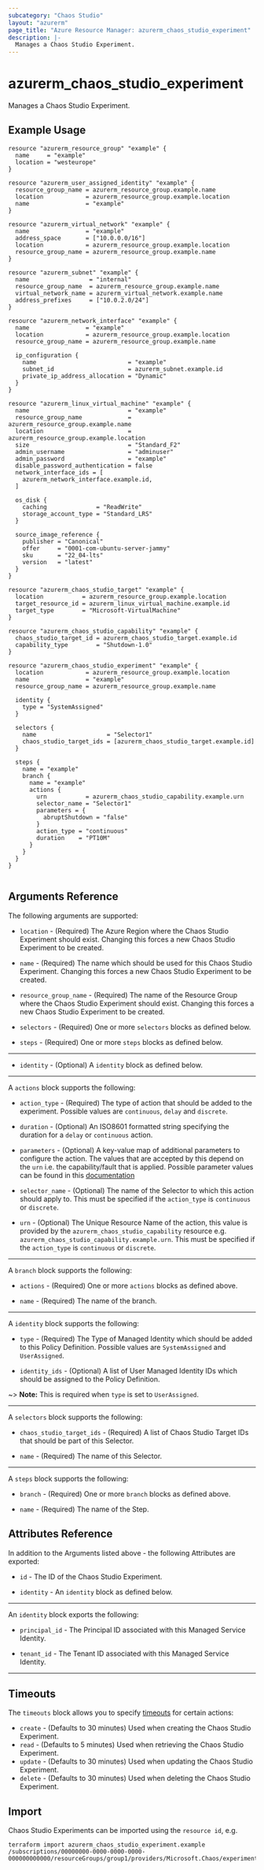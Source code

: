 ```yaml
---
subcategory: "Chaos Studio"
layout: "azurerm"
page_title: "Azure Resource Manager: azurerm_chaos_studio_experiment"
description: |-
  Manages a Chaos Studio Experiment.
---
```


# azurerm_chaos_studio_experiment

Manages a Chaos Studio Experiment.

## Example Usage

```hcl
resource "azurerm_resource_group" "example" {
  name     = "example"
  location = "westeurope"
}

resource "azurerm_user_assigned_identity" "example" {
  resource_group_name = azurerm_resource_group.example.name
  location            = azurerm_resource_group.example.location
  name                = "example"
}

resource "azurerm_virtual_network" "example" {
  name                = "example"
  address_space       = ["10.0.0.0/16"]
  location            = azurerm_resource_group.example.location
  resource_group_name = azurerm_resource_group.example.name
}

resource "azurerm_subnet" "example" {
  name                 = "internal"
  resource_group_name  = azurerm_resource_group.example.name
  virtual_network_name = azurerm_virtual_network.example.name
  address_prefixes     = ["10.0.2.0/24"]
}

resource "azurerm_network_interface" "example" {
  name                = "example"
  location            = azurerm_resource_group.example.location
  resource_group_name = azurerm_resource_group.example.name

  ip_configuration {
    name                          = "example"
    subnet_id                     = azurerm_subnet.example.id
    private_ip_address_allocation = "Dynamic"
  }
}

resource "azurerm_linux_virtual_machine" "example" {
  name                            = "example"
  resource_group_name             = azurerm_resource_group.example.name
  location                        = azurerm_resource_group.example.location
  size                            = "Standard_F2"
  admin_username                  = "adminuser"
  admin_password                  = "example"
  disable_password_authentication = false
  network_interface_ids = [
    azurerm_network_interface.example.id,
  ]

  os_disk {
    caching              = "ReadWrite"
    storage_account_type = "Standard_LRS"
  }

  source_image_reference {
    publisher = "Canonical"
    offer     = "0001-com-ubuntu-server-jammy"
    sku       = "22_04-lts"
    version   = "latest"
  }
}

resource "azurerm_chaos_studio_target" "example" {
  location           = azurerm_resource_group.example.location
  target_resource_id = azurerm_linux_virtual_machine.example.id
  target_type        = "Microsoft-VirtualMachine"
}

resource "azurerm_chaos_studio_capability" "example" {
  chaos_studio_target_id = azurerm_chaos_studio_target.example.id
  capability_type        = "Shutdown-1.0"
}

resource "azurerm_chaos_studio_experiment" "example" {
  location            = azurerm_resource_group.example.location
  name                = "example"
  resource_group_name = azurerm_resource_group.example.name

  identity {
    type = "SystemAssigned"
  }

  selectors {
    name                    = "Selector1"
    chaos_studio_target_ids = [azurerm_chaos_studio_target.example.id]
  }

  steps {
    name = "example"
    branch {
      name = "example"
      actions {
        urn           = azurerm_chaos_studio_capability.example.urn
        selector_name = "Selector1"
        parameters = {
          abruptShutdown = "false"
        }
        action_type = "continuous"
        duration    = "PT10M"
      }
    }
  }
}


```

## Arguments Reference

The following arguments are supported:

* `location` - (Required) The Azure Region where the Chaos Studio Experiment should exist. Changing this forces a new Chaos Studio Experiment to be created.

* `name` - (Required) The name which should be used for this Chaos Studio Experiment. Changing this forces a new Chaos Studio Experiment to be created.

* `resource_group_name` - (Required) The name of the Resource Group where the Chaos Studio Experiment should exist. Changing this forces a new Chaos Studio Experiment to be created.

* `selectors` - (Required) One or more `selectors` blocks as defined below.

* `steps` - (Required) One or more `steps` blocks as defined below.

---

* `identity` - (Optional) A `identity` block as defined below.

---

A `actions` block supports the following:

* `action_type` - (Required) The type of action that should be added to the experiment. Possible values are `continuous`, `delay` and `discrete`. 

* `duration` - (Optional) An ISO8601 formatted string specifying the duration for a `delay` or `continuous` action.

* `parameters` - (Optional) A key-value map of additional parameters to configure the action. The values that are accepted by this depend on the `urn` i.e. the capability/fault that is applied. Possible parameter values can be found in this [documentation](https://learn.microsoft.com/azure/chaos-studio/chaos-studio-fault-library)

* `selector_name` - (Optional) The name of the Selector to which this action should apply to. This must be specified if the `action_type` is `continuous` or `discrete`.

* `urn` - (Optional) The Unique Resource Name of the action, this value is provided by the `azurerm_chaos_studio_capability` resource e.g. `azurerm_chaos_studio_capability.example.urn`. This must be specified if the `action_type` is `continuous` or `discrete`.

---

A `branch` block supports the following:

* `actions` - (Required) One or more `actions` blocks as defined above.

* `name` - (Required) The name of the branch.

---

A `identity` block supports the following:

* `type` - (Required) The Type of Managed Identity which should be added to this Policy Definition. Possible values are `SystemAssigned` and `UserAssigned`.

* `identity_ids` - (Optional) A list of User Managed Identity IDs which should be assigned to the Policy Definition.

~> **Note:** This is required when `type` is set to `UserAssigned`.

---

A `selectors` block supports the following:

* `chaos_studio_target_ids` - (Required) A list of Chaos Studio Target IDs that should be part of this Selector.

* `name` - (Required) The name of this Selector.

---

A `steps` block supports the following:

* `branch` - (Required) One or more `branch` blocks as defined above.

* `name` - (Required) The name of the Step.

## Attributes Reference

In addition to the Arguments listed above - the following Attributes are exported: 

* `id` - The ID of the Chaos Studio Experiment.

* `identity` - An `identity` block as defined below.

---

An `identity` block exports the following:

* `principal_id` - The Principal ID associated with this Managed Service Identity.

* `tenant_id` - The Tenant ID associated with this Managed Service Identity.

---

## Timeouts

The `timeouts` block allows you to specify [timeouts](https://www.terraform.io/language/resources/syntax#operation-timeouts) for certain actions:

* `create` - (Defaults to 30 minutes) Used when creating the Chaos Studio Experiment.
* `read` - (Defaults to 5 minutes) Used when retrieving the Chaos Studio Experiment.
* `update` - (Defaults to 30 minutes) Used when updating the Chaos Studio Experiment.
* `delete` - (Defaults to 30 minutes) Used when deleting the Chaos Studio Experiment.

## Import

Chaos Studio Experiments can be imported using the `resource id`, e.g.

```shell
terraform import azurerm_chaos_studio_experiment.example /subscriptions/00000000-0000-0000-0000-000000000000/resourceGroups/group1/providers/Microsoft.Chaos/experiments/experiment1
```
